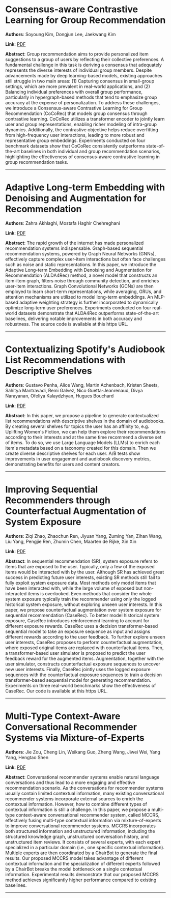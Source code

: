 # Consensus-aware Contrastive Learning for Group Recommendation 

**Authors**: Soyoung Kim, Dongjun Lee, Jaekwang Kim  

**Link**: [PDF](https://arxiv.org/pdf/2504.13703)  

**Abstract**: Group recommendation aims to provide personalized item suggestions to a group of users by reflecting their collective preferences. A fundamental challenge in this task is deriving a consensus that adequately represents the diverse interests of individual group members. Despite advancements made by deep learning-based models, existing approaches still struggle in two main areas: (1) Capturing consensus in small-group settings, which are more prevalent in real-world applications, and (2) Balancing individual preferences with overall group performance, particularly in hypergraph-based methods that tend to emphasize group accuracy at the expense of personalization. To address these challenges, we introduce a Consensus-aware Contrastive Learning for Group Recommendation (CoCoRec) that models group consensus through contrastive learning. CoCoRec utilizes a transformer encoder to jointly learn user and group representations, enabling richer modeling of intra-group dynamics. Additionally, the contrastive objective helps reduce overfitting from high-frequency user interactions, leading to more robust and representative group embeddings. Experiments conducted on four benchmark datasets show that CoCoRec consistently outperforms state-of-the-art baselines in both individual and group recommendation scenarios, highlighting the effectiveness of consensus-aware contrastive learning in group recommendation tasks. 

---
# Adaptive Long-term Embedding with Denoising and Augmentation for Recommendation 

**Authors**: Zahra Akhlaghi, Mostafa Haghir Chehreghani  

**Link**: [PDF](https://arxiv.org/pdf/2504.13614)  

**Abstract**: The rapid growth of the internet has made personalized recommendation systems indispensable. Graph-based sequential recommendation systems, powered by Graph Neural Networks (GNNs), effectively capture complex user-item interactions but often face challenges such as noise and static representations. In this paper, we introduce the Adaptive Long-term Embedding with Denoising and Augmentation for Recommendation (ALDA4Rec) method, a novel model that constructs an item-item graph, filters noise through community detection, and enriches user-item interactions. Graph Convolutional Networks (GCNs) are then employed to learn short-term representations, while averaging, GRUs, and attention mechanisms are utilized to model long-term embeddings. An MLP-based adaptive weighting strategy is further incorporated to dynamically optimize long-term user preferences. Experiments conducted on four real-world datasets demonstrate that ALDA4Rec outperforms state-of-the-art baselines, delivering notable improvements in both accuracy and robustness. The source code is available at this https URL. 

---
# Contextualizing Spotify's Audiobook List Recommendations with Descriptive Shelves 

**Authors**: Gustavo Penha, Alice Wang, Martin Achenbach, Kristen Sheets, Sahitya Mantravadi, Remi Galvez, Nico Guetta-Jeanrenaud, Divya Narayanan, Ofeliya Kalaydzhyan, Hugues Bouchard  

**Link**: [PDF](https://arxiv.org/pdf/2504.13572)  

**Abstract**: In this paper, we propose a pipeline to generate contextualized list recommendations with descriptive shelves in the domain of audiobooks. By creating several shelves for topics the user has an affinity to, e.g. Uplifting Women's Fiction, we can help them explore their recommendations according to their interests and at the same time recommend a diverse set of items. To do so, we use Large Language Models (LLMs) to enrich each item's metadata based on a taxonomy created for this domain. Then we create diverse descriptive shelves for each user. A/B tests show improvements in user engagement and audiobook discovery metrics, demonstrating benefits for users and content creators. 

---
# Improving Sequential Recommenders through Counterfactual Augmentation of System Exposure 

**Authors**: Ziqi Zhao, Zhaochun Ren, Jiyuan Yang, Zuming Yan, Zihan Wang, Liu Yang, Pengjie Ren, Zhumin Chen, Maarten de Rijke, Xin Xin  

**Link**: [PDF](https://arxiv.org/pdf/2504.13482)  

**Abstract**: In sequential recommendation (SR), system exposure refers to items that are exposed to the user. Typically, only a few of the exposed items would be interacted with by the user. Although SR has achieved great success in predicting future user interests, existing SR methods still fail to fully exploit system exposure data. Most methods only model items that have been interacted with, while the large volume of exposed but non-interacted items is overlooked. Even methods that consider the whole system exposure typically train the recommender using only the logged historical system exposure, without exploring unseen user interests.
In this paper, we propose counterfactual augmentation over system exposure for sequential recommendation (CaseRec). To better model historical system exposure, CaseRec introduces reinforcement learning to account for different exposure rewards. CaseRec uses a decision transformer-based sequential model to take an exposure sequence as input and assigns different rewards according to the user feedback. To further explore unseen user interests, CaseRec proposes to perform counterfactual augmentation, where exposed original items are replaced with counterfactual items. Then, a transformer-based user simulator is proposed to predict the user feedback reward for the augmented items. Augmentation, together with the user simulator, constructs counterfactual exposure sequences to uncover new user interests. Finally, CaseRec jointly uses the logged exposure sequences with the counterfactual exposure sequences to train a decision transformer-based sequential model for generating recommendation. Experiments on three real-world benchmarks show the effectiveness of CaseRec. Our code is available at this https URL. 

---
# Multi-Type Context-Aware Conversational Recommender Systems via Mixture-of-Experts 

**Authors**: Jie Zou, Cheng Lin, Weikang Guo, Zheng Wang, Jiwei Wei, Yang Yang, Hengtao Shen  

**Link**: [PDF](https://arxiv.org/pdf/2504.13655)  

**Abstract**: Conversational recommender systems enable natural language conversations and thus lead to a more engaging and effective recommendation scenario. As the conversations for recommender systems usually contain limited contextual information, many existing conversational recommender systems incorporate external sources to enrich the contextual information. However, how to combine different types of contextual information is still a challenge. In this paper, we propose a multi-type context-aware conversational recommender system, called MCCRS, effectively fusing multi-type contextual information via mixture-of-experts to improve conversational recommender systems. MCCRS incorporates both structured information and unstructured information, including the structured knowledge graph, unstructured conversation history, and unstructured item reviews. It consists of several experts, with each expert specialized in a particular domain (i.e., one specific contextual information). Multiple experts are then coordinated by a ChairBot to generate the final results. Our proposed MCCRS model takes advantage of different contextual information and the specialization of different experts followed by a ChairBot breaks the model bottleneck on a single contextual information. Experimental results demonstrate that our proposed MCCRS method achieves significantly higher performance compared to existing baselines. 

---

